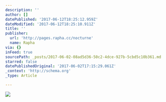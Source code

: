 ```yaml
---
description: ''
author: []
datePublished: '2017-06-12T18:25:12.959Z'
dateModified: '2017-06-12T18:25:10.911Z'
title: ''
publisher:
  url: 'http://pages.rapha.cc/nocturne'
  name: Rapha
via: {}
inFeed: true
sourcePath: _posts/2017-06-02-08ad5d36-50c2-4dce-927b-5cbd5c10b361.md
starred: false
datePublishedOriginal: '2017-06-02T17:15:29.061Z'
_context: 'http://schema.org'
_type: Article

---
```

![](https://the-grid-user-content.s3-us-west-2.amazonaws.com/7f6ba643-dffa-450b-9028-4f1789689d08.jpg)
